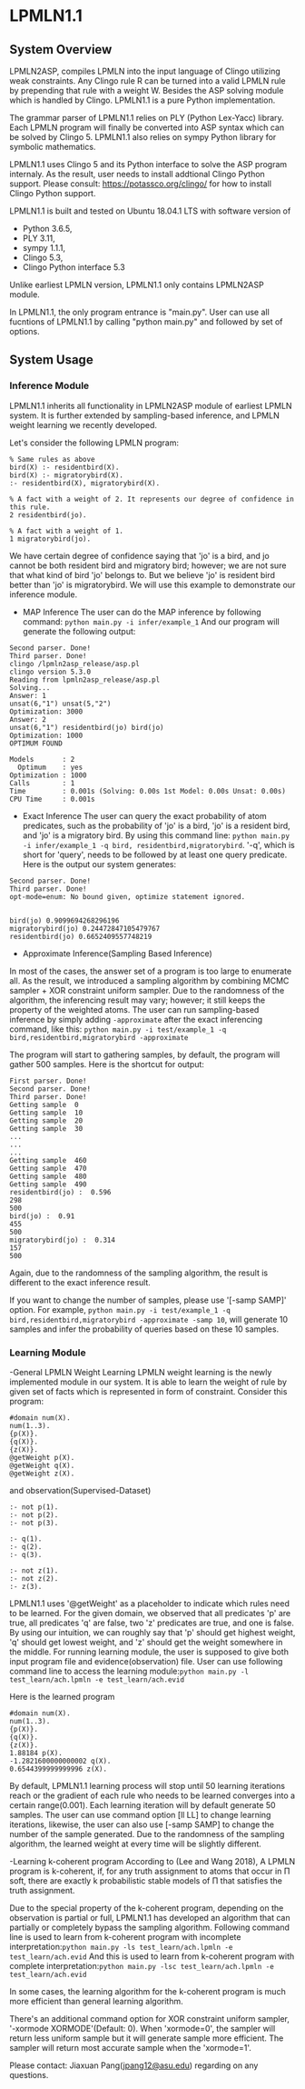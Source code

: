 # LPMLN1.1
## System Overview
LPMLN2ASP, compiles LPMLN into the input language of Clingo utilizing weak constraints. Any Clingo rule R can be turned into a valid LPMLN rule by prepending that rule with a weight W.
Besides the ASP solving module which is handled by Clingo. LPMLN1.1 is a pure Python implementation.


The grammar parser of LPMLN1.1 relies on PLY (Python Lex-Yacc) library. Each LPMLN program will finally be converted into ASP syntax which can be solved by Clingo 5. LPMLN1.1 also relies on sympy Python library for symbolic mathematics. 

LPMLN1.1 uses Clingo 5 and its Python interface to solve the ASP program internaly. As the result, user needs to install addtional Clingo Python support. Please consult: https://potassco.org/clingo/ for how to install Clingo Python support.


LPMLN1.1 is built and tested on Ubuntu 18.04.1 LTS with software version of 
- Python 3.6.5, 
- PLY 3.11, 
- sympy 1.1.1, 
- Clingo 5.3, 
- Clingo Python interface 5.3

Unlike earliest LPMLN version, LPMLN1.1 only contains LPMLN2ASP module.

In LPMLN1.1, the only program entrance is "main.py". User can use all fucntions of LPMLN1.1 by calling "python main.py" and followed by set of options.


## System Usage
### Inference Module
LPMLN1.1 inherits all functionality in LPMLN2ASP module of earliest LPMLN system. It is further extended by sampling-based inference, and LPMLN weight learning we recently developed.

Let's consider the following LPMLN program:

```
% Same rules as above
bird(X) :- residentbird(X).
bird(X) :- migratorybird(X).
:- residentbird(X), migratorybird(X).

% A fact with a weight of 2. It represents our degree of confidence in this rule.
2 residentbird(jo).

% A fact with a weight of 1.
1 migratorybird(jo).
```
We have certain degree of confidence saying that 'jo' is a bird, and jo cannot be both resident bird and migratory bird; however; we are not sure that what kind of bird 'jo' belongs to. But we believe 'jo' is resident bird better than 'jo' is migratorybird. We will use this example to demonstrate our inference module.


- MAP Inference
The user can do the MAP inference by following command: `python main.py -i infer/example_1`
And our program will generate the following output:
```
Second parser. Done!
Third parser. Done!
clingo /lpmln2asp_release/asp.pl 
clingo version 5.3.0
Reading from lpmln2asp_release/asp.pl
Solving...
Answer: 1
unsat(6,"1") unsat(5,"2")
Optimization: 3000
Answer: 2
unsat(6,"1") residentbird(jo) bird(jo)
Optimization: 1000
OPTIMUM FOUND

Models       : 2
  Optimum    : yes
Optimization : 1000
Calls        : 1
Time         : 0.001s (Solving: 0.00s 1st Model: 0.00s Unsat: 0.00s)
CPU Time     : 0.001s
```

- Exact Inference 
The user can query the exact probability of atom predicates, such as the probability of 'jo' is a bird, 'jo' is a resident bird, and 'jo' is a migratory bird. By using this command line: `python main.py -i infer/example_1 -q bird, residentbird,migratorybird`. '-q', which is short for 'query', needs to be followed by at least one query predicate. 
Here is the output our system generates:
```
Second parser. Done!
Third parser. Done!
opt-mode=enum: No bound given, optimize statement ignored.


bird(jo) 0.9099694268296196
migratorybird(jo) 0.24472847105479767
residentbird(jo) 0.6652409557748219
```

- Approximate Inference(Sampling Based Inference)

In most of the cases, the answer set of a program is too large to enumerate all. As the result, we introduced a sampling algorithm by combining MCMC sampler + XOR constraint uniform sampler. Due to the randomness of the algorithm, the inferencing result may vary; however; it still keeps the property of the weighted atoms. 
The user can run sampling-based inference by simply adding `-approximate` after the exact inferencing command, like this: `python main.py -i test/example_1 -q bird,residentbird,migratorybird -approximate`

The program will start to gathering samples, by default, the program will gather 500 samples. Here is the shortcut for output:
```
First parser. Done!
Second parser. Done!
Third parser. Done!
Getting sample  0
Getting sample  10
Getting sample  20
Getting sample  30
...
...
...
Getting sample  460
Getting sample  470
Getting sample  480
Getting sample  490
residentbird(jo) :  0.596
298
500
bird(jo) :  0.91
455
500
migratorybird(jo) :  0.314
157
500
```
Again, due to the randomness of the sampling algorithm, the result is different to the exact inference result.

If you want to change the number of samples, please use '\[-samp SAMP\]' option. For example, `python main.py -i test/example_1 -q bird,residentbird,migratorybird -approximate -samp 10`, will generate 10 samples and infer the probability of queries based on these 10 samples.


### Learning Module
-General LPMLN Weight Learning
LPMLN weight learning is the newly implemented module in our system. It is able to learn the weight of rule by given set of facts which is represented in form of constraint. Consider this program:
```
#domain num(X).
num(1..3).
{p(X)}.
{q(X)}.
{z(X)}.
@getWeight p(X).
@getWeight q(X).
@getWeight z(X).
```

and observation(Supervised-Dataset)
```
:- not p(1).
:- not p(2).
:- not p(3).

:- q(1).
:- q(2).
:- q(3).

:- not z(1).
:- not z(2).
:- z(3).
```

LPMLN1.1 uses '@getWeight' as a placeholder to indicate which rules need to be learned.
For the given domain, we observed that all predicates 'p' are true, all predicates 'q' are false, two 'z' predicates are true, and one is false. By using our intuition, we can roughly say that 'p' should get highest weight, 'q' should get lowest weight, and 'z' should get the weight somewhere in the middle.
For running learning module, the user is supposed to give both input program file and evidence(observation) file.
User can use following command line to access the learning module:`python main.py -l test_learn/ach.lpmln -e test_learn/ach.evid`

Here is the learned program
```
#domain num(X).
num(1..3).
{p(X)}.
{q(X)}.
{z(X)}.
1.88184 p(X).
-1.2821600000000002 q(X).
0.6544399999999996 z(X).
```
By default, LPMLN1.1 learning process will stop until 50 learning iterations reach or the gradient of each rule who needs to be learned converges into a certain range(0.001). Each learning iteration will by default generate 50 samples. The user can use command option \[ll LL] to change learning iterations, likewise, the user can also use \[-samp SAMP] to change the number of the sample generated.
Due to the randomness of the sampling algorithm, the learned weight at every time will be slightly different.


-Learning k-coherent program 
According to (Lee and Wang 2018), A LPMLN program is k-coherent, if, for any truth assignment to atoms that occur in Π soft, there are exactly k probabilistic stable models of Π that satisfies the truth assignment.


Due to the special property of the k-coherent program, depending on the observation is partial or full, LPMLN1.1 has developed an algorithm that can partially or completely bypass the sampling algorithm.
Following command line is used to learn from k-coherent program with incomplete interpretation:`python main.py -ls test_learn/ach.lpmln -e test_learn/ach.evid`
And this is used to learn from k-coherent program with complete interpretation:`python main.py -lsc test_learn/ach.lpmln -e test_learn/ach.evid`

In some cases, the learning algorithm for the k-coherent program is much more efficient than general learning algorithm.

There's an additional command option for XOR constraint uniform sampler, '-xormode XORMODE'(Default: 0). When 'xormode=0', the sampler will return less uniform sample but it will generate sample more efficient. The sampler will return most accurate sample when the 'xormode=1'. 








Please contact: Jiaxuan Pang(jpang12@asu.edu) regarding on any questions.
